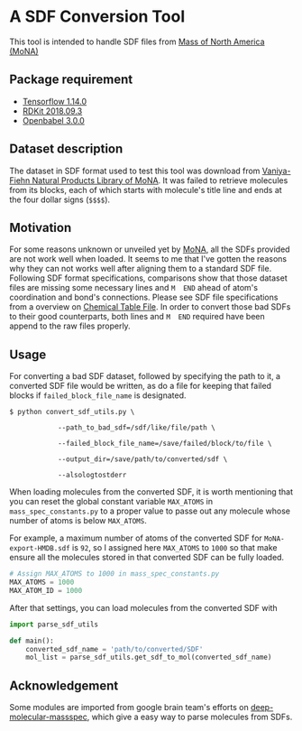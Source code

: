 # A SDF Conversion Tool
This tool is intended to handle SDF files from [Mass of North America (MoNA)]

## Package requirement
+ [Tensorflow 1.14.0]
+ [RDKit 2018.09.3]
+ [Openbabel 3.0.0]

## Dataset description
The dataset in SDF format used to test this tool was download from 
[Vaniya-Fiehn Natural Products Library of MoNA](https://mona.fiehnlab.ucdavis.edu/downloads). 
It was failed to retrieve molecules from its blocks, 
each of which starts with molecule's title line and ends at the four dollar signs (`$$$$`). 

## Motivation
For some reasons unknown or unveiled yet by [MoNA](https://mona.fiehnlab.ucdavis.edu), all the SDFs
provided are not work well when loaded. It seems to me that I've gotten the reasons why they can not works well after 
aligning them to a standard SDF file. Following SDF format specifications, comparisons show that those dataset files 
are missing some necessary lines and `M  END` ahead of atom's coordination and bond's connections. Please see SDF 
file specifications from a overview on [Chemical Table File](https://en.wikipedia.org/wiki/Chemical_table_file). 
In order to convert those bad SDFs to their good counterparts, both lines and `M  END` required have been
append to the raw files properly.

## Usage
For converting a bad SDF dataset, followed by specifying the path to it, a
converted SDF file would be written, 
as do a file for keeping that failed blocks if `failed_block_file_name` is designated.
```
$ python convert_sdf_utils.py \

            --path_to_bad_sdf=/sdf/like/file/path \

            --failed_block_file_name=/save/failed/block/to/file \

            --output_dir=/save/path/to/converted/sdf \

            --alsologtostderr
```

When loading molecules from the converted SDF, it is worth mentioning that you can reset 
the global constant variable `MAX_ATOMS` in `mass_spec_constants.py` to a proper value to 
passe out any molecule whose number of atoms is below `MAX_ATOMS`. 

For example, a maximum number of atoms of the converted SDF for `MoNA-export-HMDB.sdf` 
is `92`, so I assigned here `MAX_ATOMS` to `1000` so that make ensure all the molecules stored
in that converted SDF can be fully loaded.
```python
# Assign MAX_ATOMS to 1000 in mass_spec_constants.py
MAX_ATOMS = 1000
MAX_ATOM_ID = 1000
```
After that settings, you can load molecules from the converted SDF with
``` python
import parse_sdf_utils

def main():
    converted_sdf_name = 'path/to/converted/SDF'
    mol_list = parse_sdf_utils.get_sdf_to_mol(converted_sdf_name)
```

## Acknowledgement
Some modules are imported from google brain team's efforts on [deep-molecular-massspec],
which give a easy way to parse molecules from SDFs. 


[//]: <> (Refences)
[Mass of North America (MoNA)]: https://mona.fiehnlab.ucdavis.edu
[Tensorflow 1.14.0]: https://www.tensorflow.org/install/pip
[RDKit 2018.09.3]: https://www.rdkit.org/docs/Install.html
[Openbabel 3.0.0]: http://openbabel.org/wiki/Category:Installation
[deep-molecular-massspec]: https://github.com/brain-research/deep-molecular-massspec


